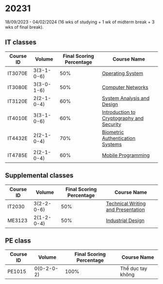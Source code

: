 # 20231
18/09/2023 - 04/02/2024 (16 wks of studying + 1 wk of midterm break + 3 wks of final break).

## IT classes

| Course ID | Volume | Final Scoring Percentage | Course Name |
| ------------- | ------------- | ------------- | ------------- |
| IT3070E  | 3(3-1-0-6)  | 50% | [Operating System](IT/IT3070E) |
| IT3080E  | 3(3-0-1-6)  | 50% | [Computer Networks](IT/IT3080E) |
| IT3120E  | 2(2-1-0-4)  | 60% | [System Analysis and Design](IT/IT3120E) |
| IT4010E  | 3(3-1-0-6)  | 60% | [Introduction to Cryptography and Security](IT/IT4010E) |
| IT4432E  | 2(2-1-0-4)  | 70% | [Biometric Authentication Systems](IT/IT4432E) |
| IT4785E  | 2(2-1-0-4)  | 60% | [Mobile Programming](IT/IT4785E) |

## Supplemental classes

| Course ID | Volume | Final Scoring Percentage | Course Name |
| ------------- | ------------- | ------------- | ------------- |
| IT2030  | 3(2-2-0-6)  | 50% | [Technical Writing and Presentation](_supp/IT2030) |
| ME3123  | 2(1-2-0-4)  | 50% | [Industrial Design](_supp/ME3123) |

## PE class

| Course ID | Volume | Final Scoring Percentage | Course Name |
| ------------- | ------------- | ------------- | ------------- |
| PE1015  | 0(0-2-0-2) | 100% | Thể dục tay không |
